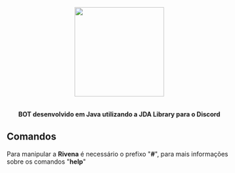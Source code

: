 
<p align="center">
 <img width="200" height="200" src="https://i.imgur.com/5GMAuE8.jpg"> <br><br>
</p>

**<p align="center">BOT desenvolvido em Java utilizando a JDA Library para o 
Discord**
</p>

## Comandos

Para manipular a **Rivena** é necessário o prefixo "**#**", para mais informações sobre os comandos "**help**"  
